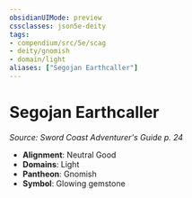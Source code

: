 ```yaml
---
obsidianUIMode: preview
cssclasses: json5e-deity
tags:
- compendium/src/5e/scag
- deity/gnomish
- domain/light
aliases: ["Segojan Earthcaller"]
---
```

# Segojan Earthcaller
*Source: Sword Coast Adventurer's Guide p. 24* 

- **Alignment**: Neutral Good
- **Domains**: Light
- **Pantheon**: Gnomish
- **Symbol**: Glowing gemstone